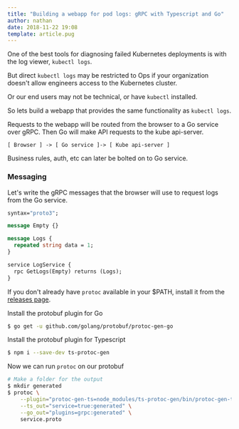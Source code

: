 ```yaml
---
title: "Building a webapp for pod logs: gRPC with Typescript and Go"
author: nathan
date: 2018-11-22 19:08
template: article.pug
---
```


<span class="more"></span>

One of the best tools for diagnosing failed Kubernetes deployments is with the log viewer, `kubectl logs`.

But direct `kubectl logs` may be restricted to Ops if your organization doesn't allow engineers access to the Kubernetes cluster.

Or our end users may not be technical, or have `kubectl` installed.

So lets build a webapp that provides the same functionality as `kubectl logs`.

Requests to the webapp will be routed from the browser to a Go service over gRPC. Then Go will make API requests to the kube api-server.

```[ Browser ] -> [ Go service ]-> [ Kube api-server ]```

Business rules, auth, etc can later be bolted on to Go service.

### Messaging

Let's write the gRPC messages that the browser will use to request logs from the Go service.

```proto
syntax="proto3";

message Empty {}

message Logs {
  repeated string data = 1;
}

service LogService {
  rpc GetLogs(Empty) returns (Logs);
}
```

If you don't already have `protoc` available in your $PATH, install it from the [releases page](https://github.com/protocolbuffers/protobuf/releases).

Install the protobuf plugin for Go
```bash
$ go get -u github.com/golang/protobuf/protoc-gen-go
```

Install the protobuf plugin for Typescript
```bash
$ npm i --save-dev ts-protoc-gen
```

Now we can run `protoc` on our protobuf

```bash
# Make a folder for the output
$ mkdir generated
$ protoc \
    --plugin="protoc-gen-ts=node_modules/ts-protoc-gen/bin/protoc-gen-ts" \
    --ts_out="service=true:generated" \
    --go_out="plugins=grpc:generated" \
    service.proto
```

